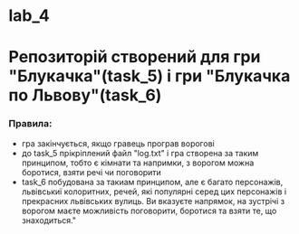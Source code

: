 # lab_4
# Репозиторій створений для гри "Блукачка"(task_5) і гри "Блукачка по Львову"(task_6)
### Правила:
- гра закінчується, якщо гравець програв ворогові
- до task_5 прікріплений файл "log.txt" і гра створена за таким принципом, тобто є кімнати та напримки, з ворогом можна боротися, взяти речі чи поговорити
- task_6 побудована за такиам принципом, але є багато персонажів, львівськиї колоритних, речей, які популярні серед цих персонажів і прекрасних львівських вулиць.  Ви вказуєте напрямок, на зустрічі з ворогом маєте можливість поговорити, боротися та взяти те, що знаходиться."
